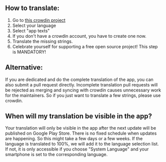 ## How to translate:

1. Go to [this crowdin project][crowdin]
2. Select your language
3. Select "app texts"
4. If you don't have a crowdin account, you have to create one now.
5. Translate the missing strings.
6. Celebrate yourself for supporting a free open source project! This step is MANDATORY!

## Alternative:

If you are dedicated and do the complete translation of the app, you can also submit a pull request directly.
Incomplete translation pull requests will be rejected as merging and syncing with crowdin causes unnecessary work for the maintainers.
So if you just want to translate a few strings, please use crowdin.

## When will my translation be visible in the app?

Your translation will only be visible in the app after the next update will be published on Google Play Store. There is no fixed schedule when updates are happening.
So this might take a few days or a few weeks.
If the language is translated to 100%, we will add it to the language selection list. If not, it is only accessible if you choose "System Language" and your smartphone is set to the corresponding language.

[crowdin]: https://crowdin.com/project/zap-android
